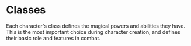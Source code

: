 # Classes

Each character's class defines the magical powers and abilities they have.
This is the most important choice during character creation, and defines their basic role and features in combat.
